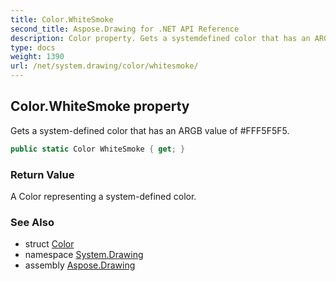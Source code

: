 ```yaml
---
title: Color.WhiteSmoke
second_title: Aspose.Drawing for .NET API Reference
description: Color property. Gets a systemdefined color that has an ARGB value of FFF5F5F5
type: docs
weight: 1390
url: /net/system.drawing/color/whitesmoke/
---
```

## Color.WhiteSmoke property

Gets a system-defined color that has an ARGB value of #FFF5F5F5.

```csharp
public static Color WhiteSmoke { get; }
```

### Return Value

A Color representing a system-defined color.

### See Also

* struct [Color](../)
* namespace [System.Drawing](../../color/)
* assembly [Aspose.Drawing](../../../)


